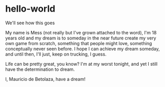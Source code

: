 # hello-world
We'll see how this goes

My name is Mess (not really but I've grown attached to the word), I'm 18 years old and my dream is to someday in the near future create my very own game from scratch, something that people might love, something conceptually never seen before. I hope I can achieve my dream someday, and until then, I'll just, keep on trucking, I guess. 

Life can be pretty great, you know? I'm at my worst tonight, and yet I still have the determination to dream.

I, Mauricio de Betolaza, have a dream!
